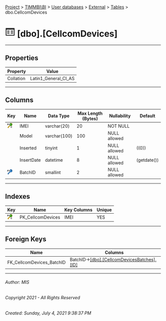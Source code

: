 #### 

[Project](../../../../index.md) > [TIMMBI\\BI](../../../index.md) > [User databases](../../index.md) > [External](../index.md) > [Tables](Tables.md) > dbo.CellcomDevices

# ![Tables](../../../../Images/Table32.png) [dbo].[CellcomDevices]

---

## <a name="#properties"></a>Properties

| Property | Value |
|---|---|
| Collation | Latin1_General_CI_AS |


---

## <a name="#columns"></a>Columns

| Key | Name | Data Type | Max Length (Bytes) | Nullability | Default |
|---|---|---|---|---|---|
| [![Cluster Primary Key PK_CellcomDevices: IMEI](../../../../Images/pkcluster.png)](#indexes) | IMEI | varchar(20) | 20 | NOT NULL |  |
|  | Model | varchar(100) | 100 | NULL allowed |  |
|  | Inserted | tinyint | 1 | NULL allowed | ((0)) |
|  | InsertDate | datetime | 8 | NULL allowed | (getdate()) |
| [![Foreign Keys FK_CellcomDevices_BatchID: [dbo].[CellcomDevicesBatches].BatchID](../../../../Images/fk.png)](#foreignkeys) | BatchID | smallint | 2 | NULL allowed |  |


---

## <a name="#indexes"></a>Indexes

| Key | Name | Key Columns | Unique |
|---|---|---|---|
| [![Cluster Primary Key PK_CellcomDevices: IMEI](../../../../Images/pkcluster.png)](#indexes) | PK_CellcomDevices | IMEI | YES |


---

## <a name="#foreignkeys"></a>Foreign Keys

| Name | Columns |
|---|---|
| FK_CellcomDevices_BatchID | BatchID->[[dbo].[CellcomDevicesBatches].[ID]](CellcomDevicesBatches.md) |


---

###### Author:  MIS

###### Copyright 2021 - All Rights Reserved

###### Created: Sunday, July 4, 2021 9:38:37 PM

